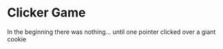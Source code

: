 # Clicker Game

In the beginning there was nothing...     until one pointer clicked over a giant cookie

